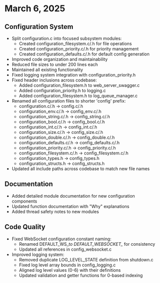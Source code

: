 # March 6, 2025

## Configuration System

- Split configuration.c into focused subsystem modules:
  - Created configuration_filesystem.c/.h for file operations
  - Created configuration_priority.c/.h for priority management
  - Created configuration_defaults.c/.h for default config generation
- Improved code organization and maintainability
- Reduced file sizes to under 200 lines each
- Maintained all existing functionality
- Fixed logging system integration with configuration_priority.h
- Fixed header inclusions across codebase:
  - Added configuration_filesystem.h to web_server_swagger.c
  - Added configuration_priority.h to logging.c
  - Added configuration_filesystem.h to log_queue_manager.c
- Renamed all configuration files to shorter 'config' prefix:
  - configuration.c/.h → config.c/.h
  - configuration_env.c/.h → config_env.c/.h
  - configuration_string.c/.h → config_string.c/.h
  - configuration_bool.c/.h → config_bool.c/.h
  - configuration_int.c/.h → config_int.c/.h
  - configuration_size.c/.h → config_size.c/.h
  - configuration_double.c/.h → config_double.c/.h
  - configuration_defaults.c/.h → config_defaults.c/.h
  - configuration_priority.c/.h → config_priority.c/.h
  - configuration_filesystem.c/.h → config_filesystem.c/.h
  - configuration_types.h → config_types.h
  - configuration_structs.h → config_structs.h
- Updated all include paths across codebase to match new file names

## Documentation

- Added detailed module documentation for new configuration components
- Updated function documentation with "Why" explanations
- Added thread safety notes to new modules

## Code Quality

- Fixed WebSocket configuration constant naming:
  - Renamed DEFAULT_WS_*to DEFAULT_WEBSOCKET_* for consistency
  - Updated all references in config_websocket.c
- Improved logging system:
  - Removed duplicate LOG_LEVEL_STATE definition from shutdown.c
  - Fixed log level array bounds in config_logging.c
  - Aligned log level values (0-6) with their definitions
  - Updated validation and getter functions for 0-based indexing

